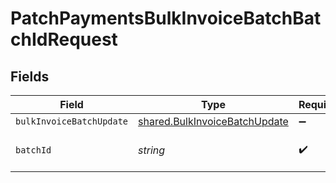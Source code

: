 # PatchPaymentsBulkInvoiceBatchBatchIdRequest


## Fields

| Field                                                                          | Type                                                                           | Required                                                                       | Description                                                                    |
| ------------------------------------------------------------------------------ | ------------------------------------------------------------------------------ | ------------------------------------------------------------------------------ | ------------------------------------------------------------------------------ |
| `bulkInvoiceBatchUpdate`                                                       | [shared.BulkInvoiceBatchUpdate](../../models/shared/bulkinvoicebatchupdate.md) | :heavy_minus_sign:                                                             | N/A                                                                            |
| `batchId`                                                                      | *string*                                                                       | :heavy_check_mark:                                                             | Unique identifier for a batch                                                  |